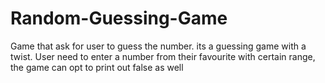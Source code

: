 # Random-Guessing-Game
Game that ask for user to guess the number. its a guessing game with a twist. User need to enter a number from their favourite with certain range, the game can opt to print out false as well
